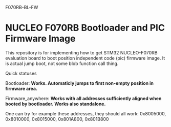 F070RB-BL-FW

# NUCLEO F070RB Bootloader and PIC Firmware Image

This repository is for implementing how to get STM32 NUCLEO-F070RB evaluation board to boot position independent code (pic) firmware image. It is actual jump boot, not some blob function call thing.

Quick statuses

Bootloader: **Works. Automaticly jumps to first non-empty position in firmware area.**

Firmware_anywhere: **Works with all addresses sufficiently aligned when booted by bootloader. Works also standalone.**

One can try for example these addresses, they should all work: 0x8005000, 0x8010000, 0x8015000, 0x801A800, 0x801B800
